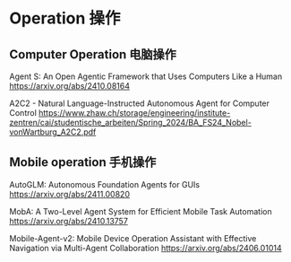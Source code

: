 # Operation 操作

## Computer Operation 电脑操作
Agent S: An Open Agentic Framework that Uses Computers Like a Human
https://arxiv.org/abs/2410.08164

A2C2 - Natural Language-Instructed Autonomous Agent for Computer Control
https://www.zhaw.ch/storage/engineering/institute-zentren/cai/studentische_arbeiten/Spring_2024/BA_FS24_Nobel-vonWartburg_A2C2.pdf

## Mobile operation 手机操作
AutoGLM: Autonomous Foundation Agents for GUIs
https://arxiv.org/abs/2411.00820

MobA: A Two-Level Agent System for Efficient Mobile Task Automation
https://arxiv.org/abs/2410.13757

Mobile-Agent-v2: Mobile Device Operation Assistant with Effective Navigation via Multi-Agent Collaboration
https://arxiv.org/abs/2406.01014
